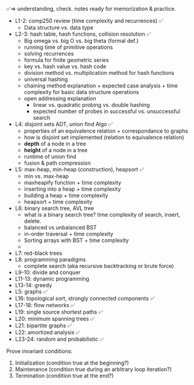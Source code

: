 ✅=> understanding, check. notes ready for memorization & practice. 

- L1-2: comp250 review (time complexity and recurrences) ✅
	- Data structure vs. data type
- L2-3: hash table, hash functions, collision resolution ✅
	- Big omega vs. big O vs. big theta (formal def.)
	- running time of primitive operations
	- solving recurrences 
	- formula for finite geometric series
	- key vs. hash value vs. hash code
	- division method vs. multiplication method for hash functions
	- universal hashing
	- chaining method explanation + expected case analysis + time complexity for basic data structure operations
	- open addressing explanation 
		+ linear vs. quadratic probing vs. double hashing 
		+ expected number of probes in successful vs. unsuccessful search
- L4: disjoint sets ADT, union find Algo ✅
	- properties of an equivalence relation + correspondance to graphs
	- how is disjoint set implemented (relation to equivalence relation)
	- **depth** of a node in a tree
	- **height** of a node in a tree
	- runtime of union find
	- fusion & path compression
- L5: max-heap, min-heap (construction), heapsort ✅
	- min vs. max-heap
	- maxheapify function + time complexity
	- inserting into a heap + time complexity
	- building a heap + time complexity
	- heapsort + time complexity
- L6: binary search tree, AVL tree
	- what is a binary search tree? time complexity of search, insert, delete. 
	- balanced vs unbalanced BST
	- in-order traversal + time complexity 
	- Sorting arrays with BST + time complexity
	- 
- L7: red-black trees
- L8: programming paradigms
	- complete search (aka recursive backtracking or brute force)
- L9-10: divide and conquer
- L11-13: dynamic programming
- L13-14: greedy
- L5: graphs ✅
- L16: topological sort, strongly connected components ✅
- L17-18: flow networks ✅
- L19: single source shortest paths ✅
- L20: minimum spanning trees ✅
- L21: bipartite graphs ✅
- L22: amortized analysis ✅
- L23-24: random and probabilistic ✅

Prove invariant conditions:
1. Initialization (condition true at the beginning?)
2. Maintenance (condition true during an arbitrary loop iteration?)
3. Termination (condition true at the end?)

